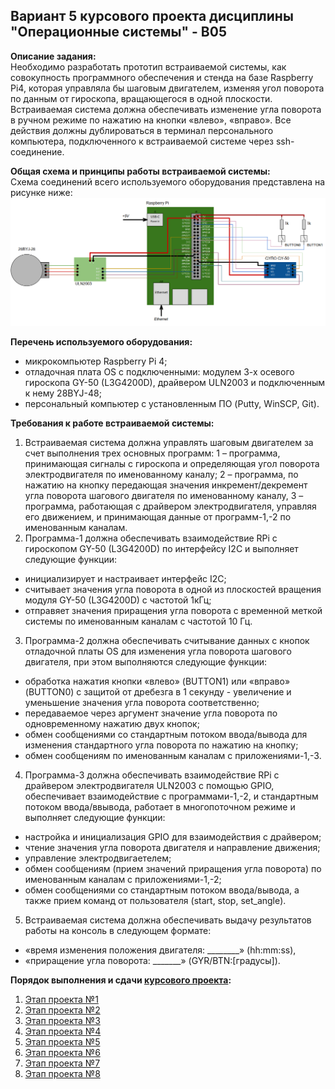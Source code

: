 ## Вариант 5 курсового проекта дисциплины "Операционные системы" - В05

__Описание задания:__  
Необходимо разработать прототип встраиваемой системы, как совокупность программного обеспечения и стенда на базе Raspberry Pi4, которая управляла бы шаговым двигателем, изменяя угол поворота по данным от гироскопа, вращающегося в одной плоскости. Встраиваемая система должна обеспечивать изменение угла поворота в ручном режиме по нажатию на кнопки «влево», «вправо». Все действия должны дублироваться в терминал персонального компьютера, подключенного к встраиваемой системе через ssh-соединение.   

__Общая схема и принципы работы встраиваемой системы:__  
Схема соединений всего используемого оборудования представлена на рисунке ниже:  
![Схема варианта 5](var_05_scheme.png)


__Перечень используемого оборудования:__
* микрокомпьютер Raspberry Pi 4;
* отладочная плата OS с подключенными: модулем 3-х осевого гироскопа GY-50 (L3G4200D), драйвером ULN2003 и подключенным к нему 28BYJ-48;
* персональный компьютер c установленным ПО (Putty, WinSCP, Git).

__Требования к работе встраиваемой системы:__  
1. Встраиваемая система должна управлять шаговым двигателем за счет выполнения трех основных программ: 1 – программа, принимающая сигналы с гироскопа и определяющая угол поворота электродвигателя по именованному каналу; 2 – программа, по нажатию на кнопку передающая значения инкремент/декремент угла поворота шагового двигателя по именованному каналу, 3 – программа, работающая с драйвером электродвигателя, управляя его движением, и принимающая данные от программ-1,-2 по именованным каналам.
2. Программа-1 должна обеспечивать взаимодействие RPi с гироскопом GY-50 (L3G4200D) по интерфейсу I2C и выполняет следующие функции:
* инициализирует и настраивает интерфейс I2C;
* считывает значения угла поворота в одной из плоскостей вращения модуля GY-50 (L3G4200D) с частотой 1кГц;
* отправяет значения приращения угла поворота с временной меткой системы по именованным каналам с частотой 10 Гц.
3. Программа-2 должна обеспечивать считывание данных с кнопок отладочной платы OS для изменения угла поворота шагового двигателя, при этом выполняются следующие функции:
* обработка нажатия кнопки «влево» (BUTTON1) или «вправо» (BUTTON0) с защитой от дребезга в 1 секунду - увеличение и уменьшение значения угла поворота соответственно;
* передаваемое через аргумент значение угла поворота по одновременному нажатию двух кнопок;
* обмен сообщениями со стандартным потоком ввода/вывода для изменения стандартного угла поворота по нажатию на кнопку;
* обмен сообщениям по именованным каналам с приложениями-1,-3.
4. Программа-3 должна обеспечивать взаимодействие RPi с драйвером электродвигателя ULN2003 с помощью GPIO, обеспечивает взаимодействие с программами-1,-2, и стандартным потоком ввода/ввывода, работает в многопоточном режиме и выполняет следующие функции:
* настройка и инициализация GPIO для взаимодействия с драйвером;
* чтение значения угла поворота двигателя и направление движения;
* управление электродвигаетелем;
* обмен сообщениям (прием значений приращения угла поворота) по именованным каналам с приложениями-1,-2;
* обмен сообщениями со стандартным потоком ввода/вывода, а также прием команд от пользователя (start, stop, set_angle).
5. Встраиваемая система должна обеспечивать выдачу результатов работы на консоль в следующем формате:
* «время изменения положения двигателя: ________» (hh:mm:ss), 
* «приращение угла поворота: _______» (GYR/BTN:[градусы]).


__Порядок выполнения и сдачи [курсового проекта](var_05_task.md):__
1. [Этап проекта №1](var_05_stage_01.md)
2. [Этап проекта №2](var_05_stage_02.md)
3. [Этап проекта №3](var_05_stage_03.md)
4. [Этап проекта №4](var_05_stage_04.md)
5. [Этап проекта №5](var_05_stage_05.md)
6. [Этап проекта №6](var_05_stage_06.md)
7. [Этап проекта №7](var_05_stage_07.md)
8. [Этап проекта №8](var_05_stage_08.md)
